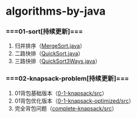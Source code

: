 # algorithms-by-java
### ===01-sort[持续更新]===
1. 归并排序（[MergeSort.java](https://github.com/a494456818/algorithms-by-java/blob/master/01-sort/src/MergeSort.java)）
2. 二路快排（[QuickSort.java](https://github.com/a494456818/algorithms-by-java/blob/master/01-sort/src/QuickSort.java)）
3. 三路快排（[QuickSort3Ways.java](https://github.com/a494456818/algorithms-by-java/blob/master/01-sort/src/QuickSort3Ways.java)）

### ===02-knapsack-problem[持续更新]===

1. 01背包基础版本（[0-1-knapsack/src](https://github.com/a494456818/algorithms-by-java/tree/master/02-knapsack-problem/0-1-knapsack/src)）
2. 01背包优化版本（[0-1-knapsack-optimized/src](https://github.com/a494456818/algorithms-by-java/tree/master/02-knapsack-problem/0-1-knapsack-optimized/src)）
3. 完全背包问题（[complete-knapsack/src](https://github.com/a494456818/algorithms-by-java/tree/master/02-knapsack-problem/complete-knapsack/src)）